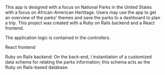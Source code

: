 This app is designed with a focus on National Parks in the United States with a focus on African-American Hertitage. Users may use the app to get an overview of the parks' themes and save the parks to a dashboard to plan a trip. This project was created with a Ruby on Rails backend and a React frontend.

The application logic is contained in the controllers.

React frontend

Ruby on Rails backend:
On the back-end, I instantiation of a customized data schema for relating the parks information; this schema acts as the Ruby on Rails-based database.